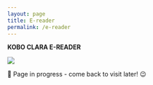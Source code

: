 ```yaml
---
layout: page
title: E-reader
permalink: /e-reader
---
```


<b>KOBO CLARA E-READER</b>

<img src="kobo-ereader.jpg">


🚧 Page in progress - come back to visit later! 😉

<style>
  .wrapper {
    max-width: 58em;
  }
</style>